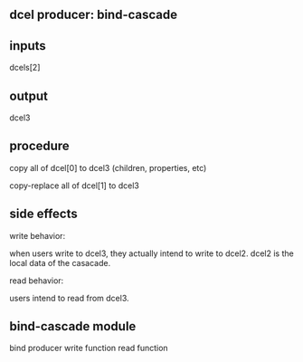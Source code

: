 
dcel producer: bind-cascade
---------------------------


inputs
------
dcels[2]


output
------
dcel3


procedure
---------
copy all of dcel[0] to dcel3 (children, properties, etc)

copy-replace all of dcel[1] to dcel3



side effects
------------

write behavior:

when users write to dcel3, they actually intend to write to dcel2.  dcel2 is the local data of the casacade.

read behavior:

users intend to read from dcel3.



bind-cascade module
-------------------
bind producer
write function
read function

